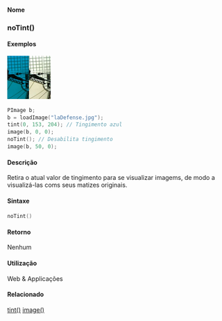
#### Nome
### noTint()

#### Exemplos
<img border="0" height="100" src="media/noTint_.jpg" width="100"/>

```pde
PImage b; 
b = loadImage("laDefense.jpg"); 
tint(0, 153, 204); // Tingimento azul
image(b, 0, 0); 
noTint(); // Desabilita tingimento
image(b, 50, 0); 

```

#### Descrição
Retira o atual valor de tingimento para se visualizar imagems, de modo a visualizá-las coms seus matizes originais.

#### Sintaxe
```pde
noTint()

```

#### Retorno

	
Nenhum

#### Utilização

	
Web & Applicações

#### Relacionado
[tint()](tint_
)
[image()](image_
)


